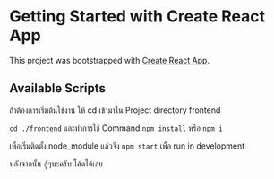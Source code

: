 # Getting Started with Create React App

This project was bootstrapped with [Create React App](https://github.com/facebook/create-react-app).

## Available Scripts

ถ้าต้องการเริ่มต้นใช้งาน ให้ cd เข้ามาใน Project directory frontend 

 `cd ./frontend`
และทำการใช้ Command 
`npm install` หรือ `npm i` 

เพื่อเริ่มติดตั้ง node_module
แล้วจึง `npm start` เพื่อ run in development

หลังจากนั้น สู้ๆนะครับ โค้ดได้เลย 
